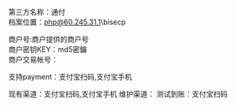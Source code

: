 第三方名称：通付  
档案位置：php@60.245.31.1\bisecp
 
商户号:商户提供的商户号  
商户密钥KEY：md5密鑰  
商户交易帐号：
 
支持payment：支付宝扫码,支付宝手机
 
现有渠道：支付宝扫码,支付宝手机
维护渠道：
测试到账：支付宝扫码
